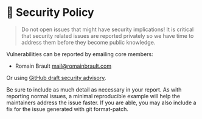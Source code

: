 <!--
SPDX-FileCopyrightText: © 2023 Romain Brault <mail@romainbrault.com>

SPDX-License-Identifier: MIT
-->

# 🔐 Security Policy

> Do not open issues that might have security implications!
> It is critical that security related issues are reported privately so we have
> time to address them before they become public knowledge.

Vulnerabilities can be reported by emailing core members:

- Romain Brault [mail@romainbrault.com](mailto:mail@romainbrault.com)

Or using [GitHub draft security advisory](https://github.com/RomainBrault/python-whiteprint/security/advisories/new).

Be sure to include as much detail as necessary in your report. As with
reporting normal issues, a minimal reproducible example will help the
maintainers address the issue faster. If you are able, you may also include a
fix for the issue generated with git format-patch.

